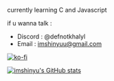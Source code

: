 currently learning C and Javascript

if u wanna talk :
- Discord : @defnotkhalyl
- Email : imshinyuu@gmail.com

[![ko-fi](https://ko-fi.com/img/githubbutton_sm.svg)](https://ko-fi.com/imshinyuu)

[![imshinyu's GitHub stats](https://github-readme-stats.vercel.app/api?username=imshinyu&show_icons=true&theme=radical)](https://github.com/imshinyu)
<br>
